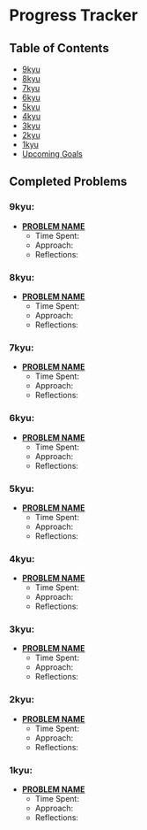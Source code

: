 # Progress Tracker

## Table of Contents
- [9kyu](#9kyu)
- [8kyu](#8kyu)
- [7kyu](#7kyu)
- [6kyu](#6kyu)
- [5kyu](#5kyu)
- [4kyu](#4kyu)
- [3kyu](#3kyu)
- [2kyu](#2kyu)
- [1kyu](#1kyu)
- [Upcoming Goals](#upcoming-goals)


## Completed Problems

### 9kyu:
- **[PROBLEM NAME](url)**  
  - Time Spent: 
  - Approach: 
  - Reflections: 

### 8kyu:
- **[PROBLEM NAME](url)**  
  - Time Spent: 
  - Approach: 
  - Reflections: 

### 7kyu:
- **[PROBLEM NAME](url)**  
  - Time Spent: 
  - Approach: 
  - Reflections: 

### 6kyu:
- **[PROBLEM NAME](url)**  
  - Time Spent: 
  - Approach: 
  - Reflections: 

### 5kyu:
- **[PROBLEM NAME](url)**  
  - Time Spent: 
  - Approach: 
  - Reflections: 

### 4kyu:
- **[PROBLEM NAME](url)**  
  - Time Spent: 
  - Approach: 
  - Reflections: 

### 3kyu:
- **[PROBLEM NAME](url)**  
  - Time Spent: 
  - Approach: 
  - Reflections: 

### 2kyu:
- **[PROBLEM NAME](url)**  
  - Time Spent: 
  - Approach: 
  - Reflections: 

### 1kyu:
- **[PROBLEM NAME](url)**  
  - Time Spent: 
  - Approach: 
  - Reflections: 
